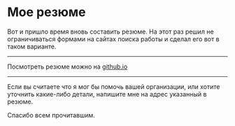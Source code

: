 # Мое резюме

Вот и пришло время вновь составить резюме. На этот раз решил не ограничиваться формами на сайтах поиска работы и сделал его вот в таком варианте.

---

Посмотреть резюме можно на [github.io](http://viktorkad.github.io/cv/)

---

Если вы считаете что я мог бы помочь вашей организации, или хотите уточнить какие-либо детали, напишите мне на адрес указанный в резюме.

Спасибо всем прочитавшим.